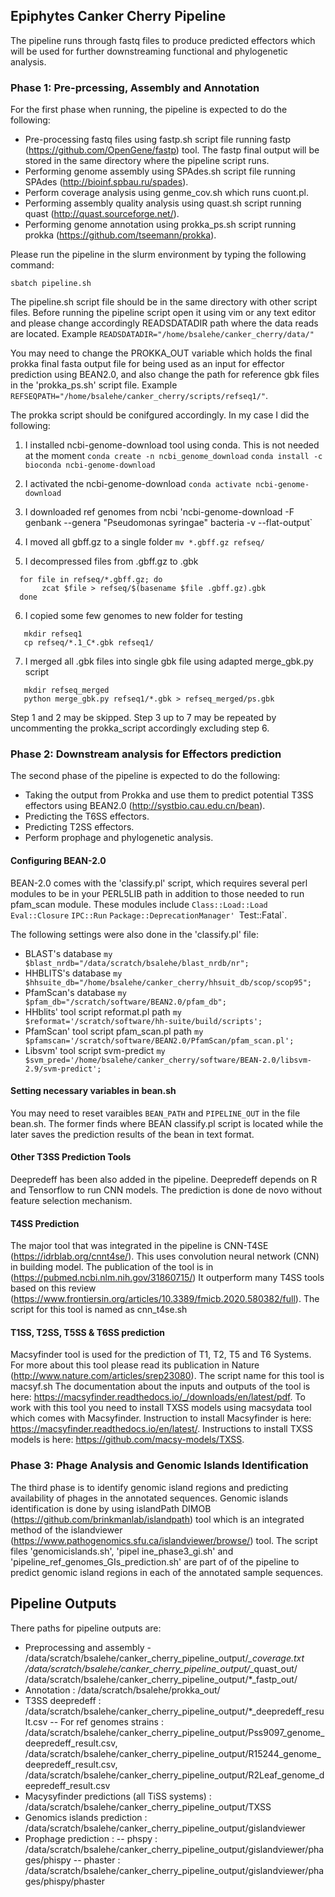 ## Epiphytes Canker Cherry Pipeline

The pipeline runs through fastq files to produce predicted effectors which will be used for further downstreaming functional and phylogenetic analysis.

### Phase 1: Pre-prcessing, Assembly and Annotation

For the first phase when running, the pipeline is expected to do the following:
- Pre-processing fastq files using fastp.sh script file running fastp (https://github.com/OpenGene/fastp) tool. The fastp final output will be stored in the same directory where the pipeline script runs.
- Performing genome assembly using SPAdes.sh script file running SPAdes (http://bioinf.spbau.ru/spades).
- Perform coverage analysis using genme_cov.sh which runs cuont.pl.
- Performing assembly quality analysis using quast.sh script running quast (http://quast.sourceforge.net/).
- Performing genome annotation using prokka_ps.sh script running prokka (https://github.com/tseemann/prokka).

Please run the pipeline in the slurm environment by typing the following command:
```
sbatch pipeline.sh
```
The pipeline.sh script file should be in the same directory with other script files.
Before running the pipeline script open it using vim or any text editor and please change accordingly READSDATADIR path where the data reads are located.
Example `READSDATADIR="/home/bsalehe/canker_cherry/data/"`

You may need to change the PROKKA_OUT variable which holds the final prokka final fasta output file for being used as an input for effector prediction using BEAN2.0, and also change the path for reference gbk files in the 'prokka_ps.sh' script file.
Example `REFSEQPATH="/home/bsalehe/canker_cherry/scripts/refseq1/"`. 

The prokka script should be conifgured accordingly. In my case I did the following:

1. I installed ncbi-genome-download tool using conda. This is not needed at the moment
`conda create -n ncbi_genome_download`
`conda install -c bioconda ncbi-genome-download`

2. I activated the ncbi-genome-download
`conda activate ncbi-genome-download`

3. I downloaded ref genomes from ncbi
'ncbi-genome-download -F genbank --genera "Pseudomonas syringae" bacteria -v --flat-output`

4. I moved all gbff.gz to a single folder
`mv *.gbff.gz refseq/`

5. I decompressed files from .gbff.gz to .gbk
```
  for file in refseq/*.gbff.gz; do
       zcat $file > refseq/$(basename $file .gbff.gz).gbk
  done
```

6. I copied some few genomes to new folder for testing
```
   mkdir refseq1
   cp refseq/*.1_C*.gbk refseq1/
```

7. I merged all .gbk files into single gbk file using adapted merge_gbk.py script
```
   mkdir refseq_merged
   python merge_gbk.py refseq1/*.gbk > refseq_merged/ps.gbk
```
Step 1 and 2 may be skipped. Step 3 up to 7 may be repeated by uncommenting the prokka_script accordingly excluding step 6.

### Phase 2: Downstream analysis for Effectors prediction
The second phase of the pipeline is expected to do the following:
- Taking the output from Prokka and use them to predict potential T3SS effectors using BEAN2.0 (http://systbio.cau.edu.cn/bean).
- Predicting the T6SS  effectors.
- Predicting T2SS effectors.
- Perform prophage and phylogenetic analysis.

#### Configuring BEAN-2.0
BEAN-2.0 comes with the 'classify.pl' script, which requires several perl modules to be in your PERL5LIB path in addition to those needed to run
pfam_scan module. These modules include `Class::Load::Load` `Eval::Closure` `IPC::Run` `Package::DeprecationManager' `Test::Fatal`.

The following settings were also done in the 'classify.pl' file:
- BLAST's database
`my $blast_nrdb="/data/scratch/bsalehe/blast_nrdb/nr";`
- HHBLITS's database
`my $hhsuite_db="/home/bsalehe/canker_cherry/hhsuit_db/scop/scop95";`
- PfamScan's database
`my $pfam_db="/scratch/software/BEAN2.0/pfam_db";`
- HHblits' tool script reformat.pl path
`my $reformat='/scratch/software/hh-suite/build/scripts';`
- PfamScan' tool script pfam_scan.pl path
`my $pfamscan='/scratch/software/BEAN2.0/PfamScan/pfam_scan.pl';`
- Libsvm' tool script svm-predict
`my $svm_pred='/home/bsalehe/canker_cherry/software/BEAN-2.0/libsvm-2.9/svm-predict';`

#### Setting necessary variables in bean.sh
You may need to reset varaibles `BEAN_PATH` and `PIPELINE_OUT` in the file bean.sh. The former finds where BEAN classify.pl script is located while the later saves the prediction results of the bean in text format.

#### Other T3SS Prediction Tools
Deepredeff has been also added in the pipeline. Deepredeff depends on R and Tensorflow to run CNN models. The prediction is done de novo without feature selection mechanism.

#### T4SS Prediction
The major tool that was integrated in the pipeline is CNN-T4SE (https://idrblab.org/cnnt4se/). This uses convolution neural network (CNN) in building model. The publication of the tool is in (https://pubmed.ncbi.nlm.nih.gov/31860715/) It outperform many T4SS tools based on this review (https://www.frontiersin.org/articles/10.3389/fmicb.2020.580382/full). The script for this tool is named as cnn_t4se.sh

#### T1SS, T2SS, T5SS & T6SS prediction
Macsyfinder tool is used for the prediction of T1, T2, T5 and T6 Systems. For more about this tool please read its publication in Nature (http://www.nature.com/articles/srep23080). The script name for this tool is macsyf.sh
The documentation about the inputs and outputs of the tool is here: https://macsyfinder.readthedocs.io/_/downloads/en/latest/pdf. To work with this tool you need to install TXSS models using macsydata tool which comes with Macsyfinder. Instruction to install Macsyfinder is here: https://macsyfinder.readthedocs.io/en/latest/. Instructions to install TXSS models is here: https://github.com/macsy-models/TXSS.

### Phase 3: Phage Analysis and Genomic Islands Identification
The third phase is to identify genomic island regions and predicting availability of phages in the annotated sequences.
Genomic islands identification is done by using islandPath DIMOB (https://github.com/brinkmanlab/islandpath) tool which is an integrated method of the islandviewer (https://www.pathogenomics.sfu.ca/islandviewer/browse/) tool. The script files 'genomicislands.sh', 'pipel
ine_phase3_gi.sh' and 'pipeline_ref_genomes_GIs_prediction.sh' are part of of the pipeline to predict genomic island regions in each of the annotated sample sequences.

## Pipeline Outputs
There paths for pipeline outputs are:

- Preprocessing and assembly - /data/scratch/bsalehe/canker_cherry_pipeline_output/*_coverage.txt  /data/scratch/bsalehe/canker_cherry_pipeline_output/*_quast_out/ /data/scratch/bsalehe/canker_cherry_pipeline_output/*_fastp_out/
- Annotation : /data/scratch/bsalehe/prokka_out/
- T3SS deepredeff : /data/scratch/bsalehe/canker_cherry_pipeline_output/*_deepredeff_result.csv
-- For ref genomes strains : /data/scratch/bsalehe/canker_cherry_pipeline_output/Pss9097_genome_deepredeff_result.csv, 
/data/scratch/bsalehe/canker_cherry_pipeline_output/R15244_genome_deepredeff_result.csv, /data/scratch/bsalehe/canker_cherry_pipeline_output/R2Leaf_genome_deepredeff_result.csv
- Macysyfinder predictions (all TiSS systems) : /data/scratch/bsalehe/canker_cherry_pipeline_output/TXSS
- Genomics islands prediction : /data/scratch/bsalehe/canker_cherry_pipeline_output/gislandviewer
- Prophage prediction : 
-- phspy : /data/scratch/bsalehe/canker_cherry_pipeline_output/gislandviewer/phages/phispy 
-- phaster : /data/scratch/bsalehe/canker_cherry_pipeline_output/gislandviewer/phages/phispy/phaster
